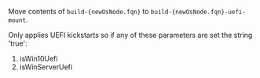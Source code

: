 Move contents of `build-{newOsNode.fqn}` to `build-{newOsNode.fqn}-uefi-mount`.

Only applies UEFI kickstarts so if any of these parameters are set the string 'true':

1. isWin10Uefi
2. isWinServerUefi